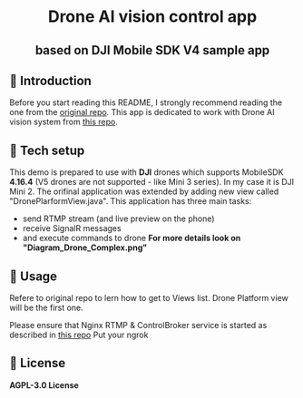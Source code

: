 <h1 align="center">Drone AI vision control app</h1>
<h2 align="center">based on DJI Mobile SDK V4 sample app</h2>

## :book: Introduction
Before you start reading this README, I strongly recommend reading the one from the [original repo](https://github.com/dji-sdk/Mobile-SDK-Android/).
This app is dedicated to work with Drone AI vision system from [this repo][drone_platform].

## :hammer: Tech setup
This demo is prepared to use with **DJI** drones which supports MobileSDK **4.16.4** (V5 drones are not supported - like Mini 3 series). In my case it is DJI Mini 2.
The orifinal application was extended by adding new view called "DronePlarformView.java".
 This application has three main tasks: 
- send RTMP stream (and live preview on the phone)
- receive SignalR messages 
- and execute commands to drone
**For more details look on "Diagram_Drone_Complex.png"**

## :iphone: Usage
Refere to original repo to lern how to get to Views list. Drone Platform view will be the first one.

Please ensure that Nginx RTMP & ControlBroker service is started as described in [this repo][drone_platform]
Put your ngrok 
## :memo: License
**AGPL-3.0 License**


[drone_platform]: https://github.com/pazdzioch87/Drone-AI-Vision-Control
